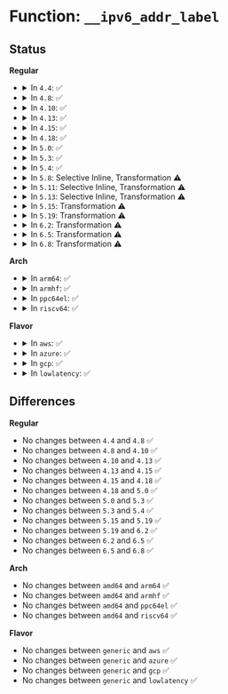 # Function: <code>__ipv6_addr_label</code>

## Status
<b>Regular</b>
<ul>
<li>
<details>
<summary>In <code>4.4</code>: ✅</summary>

```c
struct ip6addrlbl_entry *__ipv6_addr_label(struct net *net, const struct in6_addr *addr, int type, int ifindex);
```

**Collision:** Unique Static

**Inline:** No

**Transformation:** False

**Instances:**

```
In net/ipv6/addrlabel.c (ffffffff817d2780)
Location: net/ipv6/addrlabel.c:166
Inline: False
Direct callers:
  - net/ipv6/addrlabel.c:ip6addrlbl_get
  - net/ipv6/addrlabel.c:ipv6_addr_label
```
**Symbols:**

```
ffffffff817d2780-ffffffff817d2846: __ipv6_addr_label (STB_LOCAL)
```
</details>
</li>
<li>
<details>
<summary>In <code>4.8</code>: ✅</summary>

```c
struct ip6addrlbl_entry *__ipv6_addr_label(struct net *net, const struct in6_addr *addr, int type, int ifindex);
```

**Collision:** Unique Static

**Inline:** No

**Transformation:** False

**Instances:**

```
In net/ipv6/addrlabel.c (ffffffff8183feb0)
Location: net/ipv6/addrlabel.c:166
Inline: False
Direct callers:
  - net/ipv6/addrlabel.c:ip6addrlbl_get
  - net/ipv6/addrlabel.c:ipv6_addr_label
```
**Symbols:**

```
ffffffff8183feb0-ffffffff8183ff71: __ipv6_addr_label (STB_LOCAL)
```
</details>
</li>
<li>
<details>
<summary>In <code>4.10</code>: ✅</summary>

```c
struct ip6addrlbl_entry *__ipv6_addr_label(struct net *net, const struct in6_addr *addr, int type, int ifindex);
```

**Collision:** Unique Static

**Inline:** No

**Transformation:** False

**Instances:**

```
In net/ipv6/addrlabel.c (ffffffff81871b30)
Location: net/ipv6/addrlabel.c:166
Inline: False
Direct callers:
  - net/ipv6/addrlabel.c:ip6addrlbl_get
  - net/ipv6/addrlabel.c:ipv6_addr_label
```
**Symbols:**

```
ffffffff81871b30-ffffffff81871bf1: __ipv6_addr_label (STB_LOCAL)
```
</details>
</li>
<li>
<details>
<summary>In <code>4.13</code>: ✅</summary>

```c
struct ip6addrlbl_entry *__ipv6_addr_label(struct net *net, const struct in6_addr *addr, int type, int ifindex);
```

**Collision:** Unique Static

**Inline:** No

**Transformation:** False

**Instances:**

```
In net/ipv6/addrlabel.c (ffffffff818968b0)
Location: net/ipv6/addrlabel.c:167
Inline: False
Direct callers:
  - net/ipv6/addrlabel.c:ip6addrlbl_get
  - net/ipv6/addrlabel.c:ipv6_addr_label
```
**Symbols:**

```
ffffffff818968b0-ffffffff8189697a: __ipv6_addr_label (STB_LOCAL)
```
</details>
</li>
<li>
<details>
<summary>In <code>4.15</code>: ✅</summary>

```c
struct ip6addrlbl_entry *__ipv6_addr_label(struct net *net, const struct in6_addr *addr, int type, int ifindex);
```

**Collision:** Unique Static

**Inline:** No

**Transformation:** False

**Instances:**

```
In net/ipv6/addrlabel.c (ffffffff81917c90)
Location: net/ipv6/addrlabel.c:127
Inline: False
Direct callers:
  - net/ipv6/addrlabel.c:ip6addrlbl_get
  - net/ipv6/addrlabel.c:ipv6_addr_label
```
**Symbols:**

```
ffffffff81917c90-ffffffff81917d52: __ipv6_addr_label (STB_LOCAL)
```
</details>
</li>
<li>
<details>
<summary>In <code>4.18</code>: ✅</summary>

```c
struct ip6addrlbl_entry *__ipv6_addr_label(struct net *net, const struct in6_addr *addr, int type, int ifindex);
```

**Collision:** Unique Static

**Inline:** No

**Transformation:** False

**Instances:**

```
In net/ipv6/addrlabel.c (ffffffff8196f6b0)
Location: net/ipv6/addrlabel.c:127
Inline: False
Direct callers:
  - net/ipv6/addrlabel.c:ip6addrlbl_get
  - net/ipv6/addrlabel.c:ipv6_addr_label
```
**Symbols:**

```
ffffffff8196f6b0-ffffffff8196f76b: __ipv6_addr_label (STB_LOCAL)
```
</details>
</li>
<li>
<details>
<summary>In <code>5.0</code>: ✅</summary>

```c
struct ip6addrlbl_entry *__ipv6_addr_label(struct net *net, const struct in6_addr *addr, int type, int ifindex);
```

**Collision:** Unique Static

**Inline:** No

**Transformation:** False

**Instances:**

```
In net/ipv6/addrlabel.c (ffffffff819a52c0)
Location: net/ipv6/addrlabel.c:127
Inline: False
Direct callers:
  - net/ipv6/addrlabel.c:ip6addrlbl_get
  - net/ipv6/addrlabel.c:ipv6_addr_label
```
**Symbols:**

```
ffffffff819a52c0-ffffffff819a537b: __ipv6_addr_label (STB_LOCAL)
```
</details>
</li>
<li>
<details>
<summary>In <code>5.3</code>: ✅</summary>

```c
struct ip6addrlbl_entry *__ipv6_addr_label(struct net *net, const struct in6_addr *addr, int type, int ifindex);
```

**Collision:** Unique Static

**Inline:** No

**Transformation:** False

**Instances:**

```
In net/ipv6/addrlabel.c (ffffffff81a11760)
Location: net/ipv6/addrlabel.c:127
Inline: False
Direct callers:
  - net/ipv6/addrlabel.c:ip6addrlbl_get
  - net/ipv6/addrlabel.c:ipv6_addr_label
```
**Symbols:**

```
ffffffff81a11760-ffffffff81a1181b: __ipv6_addr_label (STB_LOCAL)
```
</details>
</li>
<li>
<details>
<summary>In <code>5.4</code>: ✅</summary>

```c
struct ip6addrlbl_entry *__ipv6_addr_label(struct net *net, const struct in6_addr *addr, int type, int ifindex);
```

**Collision:** Unique Static

**Inline:** No

**Transformation:** False

**Instances:**

```
In net/ipv6/addrlabel.c (ffffffff81a48380)
Location: net/ipv6/addrlabel.c:127
Inline: False
Direct callers:
  - net/ipv6/addrlabel.c:ip6addrlbl_get
  - net/ipv6/addrlabel.c:ipv6_addr_label
```
**Symbols:**

```
ffffffff81a48380-ffffffff81a4843b: __ipv6_addr_label (STB_LOCAL)
```
</details>
</li>
<li>
<details>
<summary>In <code>5.8</code>: Selective Inline, Transformation ⚠️</summary>

**Collision:** Unique Static

**Inline:** Selective

**Transformation:** True

**Instances:**

```
In net/ipv6/addrlabel.c (ffffffff81b3f220)
Location: net/ipv6/addrlabel.c:127
Inline: True
Direct callers:
  - net/ipv6/addrlabel.c:ip6addrlbl_get
  - net/ipv6/addrlabel.c:ipv6_addr_label
```
**Symbols:**

```
ffffffff81b3f220-ffffffff81b3f2c5: __ipv6_addr_label.isra.0 (STB_LOCAL)
```
</details>
</li>
<li>
<details>
<summary>In <code>5.11</code>: Selective Inline, Transformation ⚠️</summary>

**Collision:** Unique Static

**Inline:** Selective

**Transformation:** True

**Instances:**

```
In net/ipv6/addrlabel.c (ffffffff81b4dcb0)
Location: net/ipv6/addrlabel.c:127
Inline: True
Direct callers:
  - net/ipv6/addrlabel.c:ip6addrlbl_get
  - net/ipv6/addrlabel.c:ipv6_addr_label
```
**Symbols:**

```
ffffffff81b4dcb0-ffffffff81b4dd55: __ipv6_addr_label.isra.0 (STB_LOCAL)
```
</details>
</li>
<li>
<details>
<summary>In <code>5.13</code>: Selective Inline, Transformation ⚠️</summary>

**Collision:** Unique Static

**Inline:** Selective

**Transformation:** True

**Instances:**

```
In net/ipv6/addrlabel.c (ffffffff81b3b750)
Location: net/ipv6/addrlabel.c:127
Inline: True
Direct callers:
  - net/ipv6/addrlabel.c:ip6addrlbl_get
  - net/ipv6/addrlabel.c:ipv6_addr_label
```
**Symbols:**

```
ffffffff81b3b750-ffffffff81b3b7f7: __ipv6_addr_label.isra.0 (STB_LOCAL)
```
</details>
</li>
<li>
<details>
<summary>In <code>5.15</code>: Transformation ⚠️</summary>

```c
struct ip6addrlbl_entry *__ipv6_addr_label(struct net *net, const struct in6_addr *addr, int type, int ifindex);
```

**Collision:** Unique Static

**Inline:** No

**Transformation:** True

**Instances:**

```
In net/ipv6/addrlabel.c (0)
Location: net/ipv6/addrlabel.c:127
Inline: False
Direct callers:
  - net/ipv6/addrlabel.c:ip6addrlbl_get
  - net/ipv6/addrlabel.c:ipv6_addr_label
```
**Symbols:**

```
ffffffff81c01f80-ffffffff81c02086: __ipv6_addr_label (STB_LOCAL)
ffffffff81d3fb87-ffffffff81d3fbac: __ipv6_addr_label.cold (STB_LOCAL)
```
</details>
</li>
<li>
<details>
<summary>In <code>5.19</code>: Transformation ⚠️</summary>

```c
struct ip6addrlbl_entry *__ipv6_addr_label(struct net *net, const struct in6_addr *addr, int type, int ifindex);
```

**Collision:** Unique Static

**Inline:** No

**Transformation:** True

**Instances:**

```
In net/ipv6/addrlabel.c (0)
Location: net/ipv6/addrlabel.c:127
Inline: False
Direct callers:
  - net/ipv6/addrlabel.c:ip6addrlbl_get
  - net/ipv6/addrlabel.c:ipv6_addr_label
```
**Symbols:**

```
ffffffff81d9bee0-ffffffff81d9c00c: __ipv6_addr_label (STB_LOCAL)
ffffffff81f0c4fc-ffffffff81f0c521: __ipv6_addr_label.cold (STB_LOCAL)
```
</details>
</li>
<li>
<details>
<summary>In <code>6.2</code>: Transformation ⚠️</summary>

```c
struct ip6addrlbl_entry *__ipv6_addr_label(struct net *net, const struct in6_addr *addr, int type, int ifindex);
```

**Collision:** Unique Static

**Inline:** No

**Transformation:** True

**Instances:**

```
In net/ipv6/addrlabel.c (0)
Location: net/ipv6/addrlabel.c:127
Inline: False
Direct callers:
  - net/ipv6/addrlabel.c:ip6addrlbl_get
  - net/ipv6/addrlabel.c:ipv6_addr_label
```
**Symbols:**

```
ffffffff81f6aba0-ffffffff81f6accc: __ipv6_addr_label (STB_LOCAL)
ffffffff820b3bbc-ffffffff820b3be1: __ipv6_addr_label.cold (STB_LOCAL)
```
</details>
</li>
<li>
<details>
<summary>In <code>6.5</code>: Transformation ⚠️</summary>

```c
struct ip6addrlbl_entry *__ipv6_addr_label(struct net *net, const struct in6_addr *addr, int type, int ifindex);
```

**Collision:** Unique Static

**Inline:** No

**Transformation:** True

**Instances:**

```
In net/ipv6/addrlabel.c (0)
Location: net/ipv6/addrlabel.c:127
Inline: False
Direct callers:
  - net/ipv6/addrlabel.c:ip6addrlbl_get
  - net/ipv6/addrlabel.c:ipv6_addr_label
```
**Symbols:**

```
ffffffff81fcabd0-ffffffff81fcacfc: __ipv6_addr_label (STB_LOCAL)
ffffffff82134cad-ffffffff82134cd2: __ipv6_addr_label.cold (STB_LOCAL)
```
</details>
</li>
<li>
<details>
<summary>In <code>6.8</code>: Transformation ⚠️</summary>

```c
struct ip6addrlbl_entry *__ipv6_addr_label(struct net *net, const struct in6_addr *addr, int type, int ifindex);
```

**Collision:** Unique Static

**Inline:** No

**Transformation:** True

**Instances:**

```
In net/ipv6/addrlabel.c (0)
Location: net/ipv6/addrlabel.c:127
Inline: False
Direct callers:
  - net/ipv6/addrlabel.c:ip6addrlbl_get
  - net/ipv6/addrlabel.c:ipv6_addr_label
```
**Symbols:**

```
ffffffff82098370-ffffffff8209849c: __ipv6_addr_label (STB_LOCAL)
ffffffff82216771-ffffffff82216796: __ipv6_addr_label.cold (STB_LOCAL)
```
</details>
</li>
</ul>
<b>Arch</b>
<ul>
<li>
<details>
<summary>In <code>arm64</code>: ✅</summary>

```c
struct ip6addrlbl_entry *__ipv6_addr_label(struct net *net, const struct in6_addr *addr, int type, int ifindex);
```

**Collision:** Unique Static

**Inline:** No

**Transformation:** False

**Instances:**

```
In net/ipv6/addrlabel.c (ffff800010d0b680)
Location: net/ipv6/addrlabel.c:127
Inline: False
Direct callers:
  - net/ipv6/addrlabel.c:ip6addrlbl_get
  - net/ipv6/addrlabel.c:ipv6_addr_label
```
**Symbols:**

```
ffff800010d0b680-ffff800010d0b794: __ipv6_addr_label (STB_LOCAL)
```
</details>
</li>
<li>
<details>
<summary>In <code>armhf</code>: ✅</summary>

```c
struct ip6addrlbl_entry *__ipv6_addr_label(struct net *net, const struct in6_addr *addr, int type, int ifindex);
```

**Collision:** Unique Static

**Inline:** No

**Transformation:** False

**Instances:**

```
In net/ipv6/addrlabel.c (c0e11260)
Location: net/ipv6/addrlabel.c:127
Inline: False
Direct callers:
  - net/ipv6/addrlabel.c:ip6addrlbl_get
  - net/ipv6/addrlabel.c:ipv6_addr_label
```
**Symbols:**

```
c0e11260-c0e11324: __ipv6_addr_label (STB_LOCAL)
```
</details>
</li>
<li>
<details>
<summary>In <code>ppc64el</code>: ✅</summary>

```c
struct ip6addrlbl_entry *__ipv6_addr_label(struct net *net, const struct in6_addr *addr, int type, int ifindex);
```

**Collision:** Unique Static

**Inline:** No

**Transformation:** False

**Instances:**

```
In net/ipv6/addrlabel.c (c000000000e35e00)
Location: net/ipv6/addrlabel.c:127
Inline: False
Direct callers:
  - net/ipv6/addrlabel.c:ip6addrlbl_get
  - net/ipv6/addrlabel.c:ipv6_addr_label
```
**Symbols:**

```
c000000000e35e00-c000000000e35f40: __ipv6_addr_label (STB_LOCAL)
```
</details>
</li>
<li>
<details>
<summary>In <code>riscv64</code>: ✅</summary>

```c
struct ip6addrlbl_entry *__ipv6_addr_label(struct net *net, const struct in6_addr *addr, int type, int ifindex);
```

**Collision:** Unique Static

**Inline:** No

**Transformation:** False

**Instances:**

```
In net/ipv6/addrlabel.c (ffffffe000852584)
Location: net/ipv6/addrlabel.c:127
Inline: False
Direct callers:
  - net/ipv6/addrlabel.c:ip6addrlbl_get
  - net/ipv6/addrlabel.c:ipv6_addr_label
```
**Symbols:**

```
ffffffe000852584-ffffffe000852676: __ipv6_addr_label (STB_LOCAL)
```
</details>
</li>
</ul>
<b>Flavor</b>
<ul>
<li>
<details>
<summary>In <code>aws</code>: ✅</summary>

```c
struct ip6addrlbl_entry *__ipv6_addr_label(struct net *net, const struct in6_addr *addr, int type, int ifindex);
```

**Collision:** Unique Static

**Inline:** No

**Transformation:** False

**Instances:**

```
In net/ipv6/addrlabel.c (ffffffff819e7a10)
Location: net/ipv6/addrlabel.c:127
Inline: False
Direct callers:
  - net/ipv6/addrlabel.c:ip6addrlbl_get
  - net/ipv6/addrlabel.c:ipv6_addr_label
```
**Symbols:**

```
ffffffff819e7a10-ffffffff819e7acb: __ipv6_addr_label (STB_LOCAL)
```
</details>
</li>
<li>
<details>
<summary>In <code>azure</code>: ✅</summary>

```c
struct ip6addrlbl_entry *__ipv6_addr_label(struct net *net, const struct in6_addr *addr, int type, int ifindex);
```

**Collision:** Unique Static

**Inline:** No

**Transformation:** False

**Instances:**

```
In net/ipv6/addrlabel.c (ffffffff819a47d0)
Location: net/ipv6/addrlabel.c:127
Inline: False
Direct callers:
  - net/ipv6/addrlabel.c:ip6addrlbl_get
  - net/ipv6/addrlabel.c:ipv6_addr_label
```
**Symbols:**

```
ffffffff819a47d0-ffffffff819a488b: __ipv6_addr_label (STB_LOCAL)
```
</details>
</li>
<li>
<details>
<summary>In <code>gcp</code>: ✅</summary>

```c
struct ip6addrlbl_entry *__ipv6_addr_label(struct net *net, const struct in6_addr *addr, int type, int ifindex);
```

**Collision:** Unique Static

**Inline:** No

**Transformation:** False

**Instances:**

```
In net/ipv6/addrlabel.c (ffffffff81a52490)
Location: net/ipv6/addrlabel.c:127
Inline: False
Direct callers:
  - net/ipv6/addrlabel.c:ip6addrlbl_get
  - net/ipv6/addrlabel.c:ipv6_addr_label
```
**Symbols:**

```
ffffffff81a52490-ffffffff81a5254b: __ipv6_addr_label (STB_LOCAL)
```
</details>
</li>
<li>
<details>
<summary>In <code>lowlatency</code>: ✅</summary>

```c
struct ip6addrlbl_entry *__ipv6_addr_label(struct net *net, const struct in6_addr *addr, int type, int ifindex);
```

**Collision:** Unique Static

**Inline:** No

**Transformation:** False

**Instances:**

```
In net/ipv6/addrlabel.c (ffffffff81a5e490)
Location: net/ipv6/addrlabel.c:127
Inline: False
Direct callers:
  - net/ipv6/addrlabel.c:ip6addrlbl_get
  - net/ipv6/addrlabel.c:ipv6_addr_label
```
**Symbols:**

```
ffffffff81a5e490-ffffffff81a5e54b: __ipv6_addr_label (STB_LOCAL)
```
</details>
</li>
</ul>

## Differences
<b>Regular</b>
<ul>
<li>
No changes between <code>4.4</code> and <code>4.8</code> ✅
</li>
<li>
No changes between <code>4.8</code> and <code>4.10</code> ✅
</li>
<li>
No changes between <code>4.10</code> and <code>4.13</code> ✅
</li>
<li>
No changes between <code>4.13</code> and <code>4.15</code> ✅
</li>
<li>
No changes between <code>4.15</code> and <code>4.18</code> ✅
</li>
<li>
No changes between <code>4.18</code> and <code>5.0</code> ✅
</li>
<li>
No changes between <code>5.0</code> and <code>5.3</code> ✅
</li>
<li>
No changes between <code>5.3</code> and <code>5.4</code> ✅
</li>
<li>
No changes between <code>5.15</code> and <code>5.19</code> ✅
</li>
<li>
No changes between <code>5.19</code> and <code>6.2</code> ✅
</li>
<li>
No changes between <code>6.2</code> and <code>6.5</code> ✅
</li>
<li>
No changes between <code>6.5</code> and <code>6.8</code> ✅
</li>
</ul>
<b>Arch</b>
<ul>
<li>
No changes between <code>amd64</code> and <code>arm64</code> ✅
</li>
<li>
No changes between <code>amd64</code> and <code>armhf</code> ✅
</li>
<li>
No changes between <code>amd64</code> and <code>ppc64el</code> ✅
</li>
<li>
No changes between <code>amd64</code> and <code>riscv64</code> ✅
</li>
</ul>
<b>Flavor</b>
<ul>
<li>
No changes between <code>generic</code> and <code>aws</code> ✅
</li>
<li>
No changes between <code>generic</code> and <code>azure</code> ✅
</li>
<li>
No changes between <code>generic</code> and <code>gcp</code> ✅
</li>
<li>
No changes between <code>generic</code> and <code>lowlatency</code> ✅
</li>
</ul>
